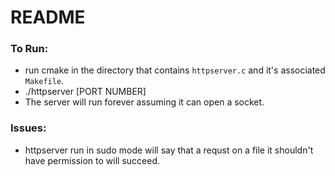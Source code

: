 # README
### To Run:
- run cmake in the directory that contains `httpserver.c` and it's associated `Makefile`.
- ./httpserver [PORT NUMBER]
- The server will run forever assuming it can open a socket. 
### Issues:
- httpserver run in sudo mode will say that a requst on a file it shouldn't have permission to will succeed. 